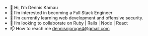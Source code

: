 - 👋 Hi, I’m Dennis Kamau
- 👀 I’m interested in becoming a Full Stack Engineer
- 🌱 I’m currently learning web development and offensive security. 
- 💞️ I’m looking to collaborate on Ruby | Rails | Node | React
- 📫 How to reach me dennisnjoroge4@gmail.com

<!---
devcamke/devcamke is a ✨ special ✨ repository because its `README.md` (this file) appears on your GitHub profile.
You can click the Preview link to take a look at your changes.
--->
